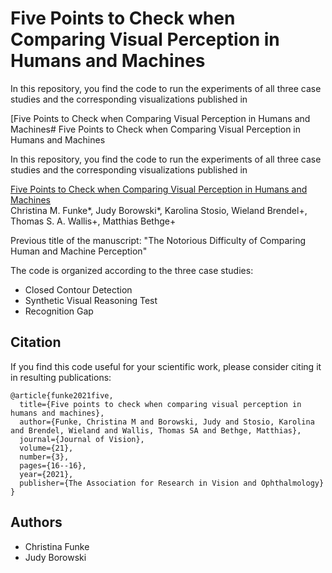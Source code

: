 # Five Points to Check when Comparing Visual Perception in Humans and Machines 

In this repository, you find the code to run the experiments of all three case studies and the corresponding visualizations published in 

[Five Points to Check when Comparing Visual Perception in Humans and Machines# Five Points to Check when Comparing Visual Perception in Humans and Machines 
  
In this repository, you find the code to run the experiments of all three case studies and the corresponding visualizations published in

[Five Points to Check when Comparing Visual Perception in Humans and Machines](https://jov.arvojournals.org/article.aspx?articleid=2772393)<br/>
Christina M. Funke*, Judy Borowski*, Karolina Stosio, Wieland Brendel+, Thomas S. A. Wallis+, Matthias Bethge+

Previous title of the manuscript: "The Notorious Difficulty of Comparing Human and Machine Perception" 

The code is organized according to the three case studies:
- Closed Contour Detection
- Synthetic Visual Reasoning Test
- Recognition Gap


## Citation

If you find this code useful for your scientific work, please consider citing it in resulting publications:

```
@article{funke2021five, 
  title={Five points to check when comparing visual perception in humans and machines},
  author={Funke, Christina M and Borowski, Judy and Stosio, Karolina and Brendel, Wieland and Wallis, Thomas SA and Bethge, Matthias},
  journal={Journal of Vision},
  volume={21},
  number={3},
  pages={16--16},
  year={2021},
  publisher={The Association for Research in Vision and Ophthalmology}
}
```

## Authors

- Christina Funke
- Judy Borowski
